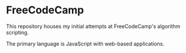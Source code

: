 # FreeCodeCamp

This repository houses my initial attempts at FreeCodeCamp's algorithm scripting.

The primary language is JavaScript with web-based applications.
